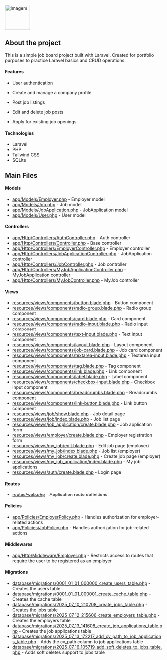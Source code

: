 <img src="https://github.com/user-attachments/assets/9bb08b29-b35b-4094-b49d-6642bd7ce705" alt="Imagem" height="80">

## About the project

This is a simple job board project built with Laravel. Created for portfolio purposes to practice Laravel basics and CRUD operations.

#### Features

- User authentication

- Create and manage a company profile
- Post job listings
- Edit and delete job posts
- Apply for existing job openings

#### Technologies

- Laravel  
- PHP  
- Tailwind CSS  
- SQLite  

## Main Files

#### Models

- [app/Models/Employer.php](app/Models/Employer.php) - Employer model
- [app/Models/Job.php](app/Models/Job.php) - Job model
- [app/Models/JobApplication.php](app/Models/JobApplication.php) - JobApplication model
- [app/Models/User.php](app/Models/User.php) - User model

#### Controllers

- [app/Http/Controllers/AuthController.php](app/Http/Controllers/AuthController.php) - Auth controller
- [app/Http/Controllers/Controller.php](app/Http/Controllers/Controller.php) - Base controller
- [app/Http/Controllers/EmployerController.php](app/Http/Controllers/EmployerController.php) - Employer controller
- [app/Http/Controllers/JobApplicationController.php](app/Http/Controllers/JobApplicationController.php) - JobApplication controller
- [app/Http/Controllers/JobController.php](app/Http/Controllers/JobController.php) - Job controller
- [app/Http/Controllers/MyJobApplicationController.php](app/Http/Controllers/MyJobApplicationController.php) - MyJobApplication controller
- [app/Http/Controllers/MyJobController.php](app/Http/Controllers/MyJobController.php) - MyJob controller

#### Views

- [resources/views/components/button.blade.php](resources/views/components/button.blade.php) - Button component
- [resources/views/components/radio-group.blade.php](resources/views/components/radio-group.blade.php) - Radio group component
- [resources/views/components/card.blade.php](resources/views/components/card.blade.php) - Card component
- [resources/views/components/radio-input.blade.php](resources/views/components/radio-input.blade.php) - Radio input component
- [resources/views/components/text-input.blade.php](resources/views/components/text-input.blade.php) - Text input component
- [resources/views/components/layout.blade.php](resources/views/components/layout.blade.php) - Layout component
- [resources/views/components/job-card.blade.php](resources/views/components/job-card.blade.php) - Job card component
- [resources/views/components/textarea-input.blade.php](resources/views/components/textarea-input.blade.php) - Textarea input component
- [resources/views/components/tag.blade.php](resources/views/components/tag.blade.php) - Tag component
- [resources/views/components/link.blade.php](resources/views/components/link.blade.php) - Link component
- [resources/views/components/label.blade.php](resources/views/components/label.blade.php) - Label component
- [resources/views/components/checkbox-input.blade.php](resources/views/components/checkbox-input.blade.php) - Checkbox input component
- [resources/views/components/breadcrumbs.blade.php](resources/views/components/breadcrumbs.blade.php) - Breadcrumbs component
- [resources/views/components/link-button.blade.php](resources/views/components/link-button.blade.php) - Link button component
- [resources/views/job/show.blade.php](resources/views/job/show.blade.php) - Job detail page
- [resources/views/job/index.blade.php](resources/views/job/index.blade.php) - Job list page
- [resources/views/job_application/create.blade.php](resources/views/job_application/create.blade.php) - Job application form
- [resources/views/employer/create.blade.php](resources/views/employer/create.blade.php) - Employer registration form
- [resources/views/my_job/edit.blade.php](resources/views/my_job/edit.blade.php) - Edit job page (employer)
- [resources/views/my_job/index.blade.php](resources/views/my_job/index.blade.php) - Job list (employer)
- [resources/views/my_job/create.blade.php](resources/views/my_job/create.blade.php) - Create job page (employer)
- [resources/views/my_job_application/index.blade.php](resources/views/my_job_application/index.blade.php) - My job applications
- [resources/views/auth/create.blade.php](resources/views/auth/create.blade.php) - Login page

#### Routes

- [routes/web.php](routes/web.php) - Application route definitions

#### Policies

- [app/Policies/EmployerPolicy.php](app/Policies/EmployerPolicy.php) - Handles authorization for employer-related actions
- [app/Policies/JobPolicy.php](app/Policies/JobPolicy.php) - Handles authorization for job-related actions

#### Middlewares

- [app/Http/Middleware/Employer.php](app/Http/Middleware/Employer.php) - Restricts access to routes that require the user to be registered as an employer

#### Migrations

- [database/migrations/0001_01_01_000000_create_users_table.php](database/migrations/0001_01_01_000000_create_users_table.php) - Creates the users table
- [database/migrations/0001_01_01_000001_create_cache_table.php](database/migrations/0001_01_01_000001_create_cache_table.php) - Creates the cache table
- [database/migrations/2025_07_10_210208_create_jobs_table.php](database/migrations/2025_07_10_210208_create_jobs_table.php) - Creates the jobs table
- [database/migrations/2025_07_12_215606_create_employers_table.php](database/migrations/2025_07_12_215606_create_employers_table.php) - Creates the employers table
- [database/migrations/2025_07_13_141608_create_job_applications_table.php](database/migrations/2025_07_13_141608_create_job_applications_table.php) - Creates the job applications table
- [database/migrations/2025_07_13_172217_add_cv_path_to_job_applications_table.php](database/migrations/2025_07_13_172217_add_cv_path_to_job_applications_table.php) - Adds the cv_path column to job applications table
- [database/migrations/2025_07_16_105719_add_soft_deletes_to_jobs_table.php](database/migrations/2025_07_16_105719_add_soft_deletes_to_jobs_table.php) - Adds soft deletes support to jobs table

